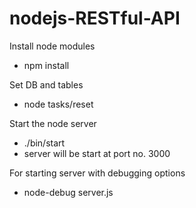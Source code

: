 # nodejs-RESTful-API

Install node modules
* npm install

Set DB and tables
* node tasks/reset

Start the node server
* ./bin/start
* server will be start at port no. 3000

For starting server with debugging options
* node-debug server.js
